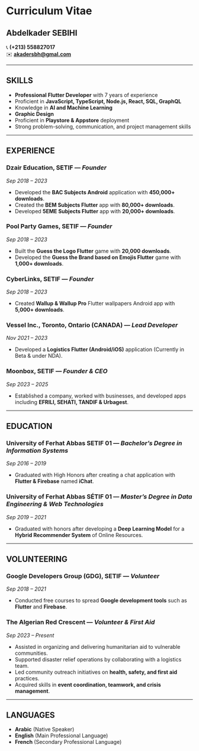 # **Curriculum Vitae**

## **Abdelkader SEBIHI**  
📞 **(+213) 558827017**  
✉️ **akadersbh@gmal.com**  

---

## **SKILLS**

- **Professional Flutter Developer** with 7 years of experience
- Proficient in **JavaScript, TypeScript, Node.js, React, SQL, GraphQL**
- Knowledge in **AI and Machine Learning**
- **Graphic Design**
- Proficient in **Playstore & Appstore** deployment
- Strong problem-solving, communication, and project management skills

---

## **EXPERIENCE**

### **Dzair Education, SETIF** — *Founder*  
*Sep 2018 – 2023*  
- Developed the **BAC Subjects Android** application with **450,000+ downloads**.
- Created the **BEM Subjects Flutter** app with **80,000+ downloads**.
- Developed **5EME Subjects Flutter** app with **20,000+ downloads**.

### **Pool Party Games, SETIF** — *Founder*  
*Sep 2018 – 2023*  
- Built the **Guess the Logo Flutter** game with **20,000 downloads**.
- Developed the **Guess the Brand based on Emojis Flutter** game with **1,000+ downloads**.

### **CyberLinks, SETIF** — *Founder*  
*Sep 2018 – 2023*  
- Created **Wallup & Wallup Pro** Flutter wallpapers Android app with **5,000+ downloads**.

### **Vessel Inc., Toronto, Ontario (CANADA)** — *Lead Developer*  
*Nov 2021 – 2023*  
- Developed a **Logistics Flutter (Android/iOS)** application (Currently in Beta & under NDA).

### **Moonbox, SETIF** — *Founder & CEO*  
*Sep 2023 – 2025*  
- Established a company, worked with businesses, and developed apps including **EFRILI, SEHATI, TANDIF & Urbagest**.

---

## **EDUCATION**

### **University of Ferhat Abbas SETIF 01** — *Bachelor’s Degree in Information Systems*  
*Sep 2016 – 2019*  
- Graduated with High Honors after creating a chat application with **Flutter & Firebase** named **iChat**.

### **University of Ferhat Abbas SÉTIF 01** — *Master’s Degree in Data Engineering & Web Technologies*  
*Sep 2019 – 2021*  
- Graduated with honors after developing a **Deep Learning Model** for a **Hybrid Recommender System** of Online Resources.

---

## **VOLUNTEERING**

### **Google Developers Group (GDG), SETIF** — *Volunteer*  
*Sep 2018 – 2021*  
- Conducted free courses to spread **Google development tools** such as **Flutter** and **Firebase**.

### **The Algerian Red Crescent** — *Volunteer & First Aid*  
*Sep 2023 – Present*  
- Assisted in organizing and delivering humanitarian aid to vulnerable communities.
- Supported disaster relief operations by collaborating with a logistics team.
- Led community outreach initiatives on **health, safety, and first aid** practices.
- Acquired skills in **event coordination, teamwork, and crisis management**.

---

## **LANGUAGES**

- **Arabic** (Native Speaker)  
- **English** (Main Professional Language)  
- **French** (Secondary Professional Language)  

